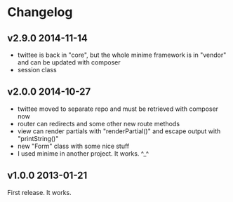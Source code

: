# Changelog

## v2.9.0 2014-11-14

- twittee is back in "core", but the whole minime framework is in "vendor" and can be updated with composer
- session class


## v2.0.0 2014-10-27

- twittee moved to separate repo and must be retrieved with composer now
- router can redirects and some other new route methods
- view can render partials with "renderPartial()" and escape output with "printString()"
- new "Form" class with some nice stuff
- I used minime in another project. It works. ^_^

## v1.0.0 2013-01-21

First release. It works.

